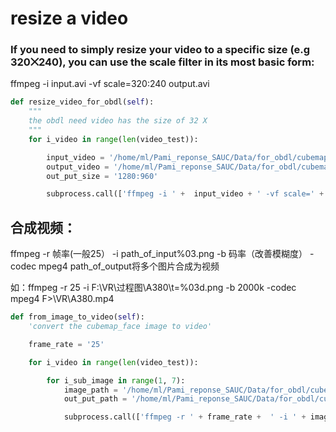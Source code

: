 # resize a video
### If you need to simply resize your video to a specific size (e.g 320⨉240), you can use the scale filter in its most basic form:

ffmpeg -i input.avi -vf scale=320:240 output.avi


```python 
def resize_video_for_obdl(self):
    """
    the obdl need video has the size of 32 X
    """
    for i_video in range(len(video_test)):

        input_video = '/home/ml/Pami_reponse_SAUC/Data/for_obdl/cubemap_whole_raw_video/' + video_test[i_video] + '.avi'
        output_video = '/home/ml/Pami_reponse_SAUC/Data/for_obdl/cubemap_whole_for_obdl/' + video_test[i_video] + '.mp4'
        out_put_size = '1280:960'

        subprocess.call(['ffmpeg -i ' +  input_video + ' -vf scale=' + out_put_size + ' ' +output_video ], shell = True)
```

## 合成视频：

ffmpeg -r 帧率(一般25） -i path_of_input%03.png -b 码率（改善模糊度） -codec mpeg4 path_of_output将多个图片合成为视频

如：ffmpeg -r 25 -i F:\VR\过程图\A380\t=%03d.png -b 2000k -codec mpeg4 F>\VR\A380.mp4

```python 
def from_image_to_video(self):
    'convert the cubemap_face image to video'

    frame_rate = '25'

    for i_video in range(len(video_test)):

        for i_sub_image in range(1, 7):
            image_path = '/home/ml/Pami_reponse_SAUC/Data/for_obdl/cubemap_face_steps/' + video_test[i_video] + '_' +  '%d' + '_' + '%04d'%i_sub_image + '.jpg'
            out_put_path = '/home/ml/Pami_reponse_SAUC/Data/for_obdl/cubemap_face_6_video/' + video_test[i_video] + '_' + '%04d'%i_sub_image + '.mp4'

            subprocess.call(['ffmpeg -r ' + frame_rate +  ' -i ' + image_path +  ' -b 2000k ' + ' -codec mpeg4 out_put_path], shell = True)
            
```


